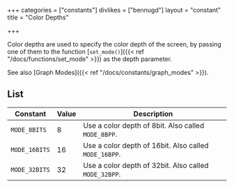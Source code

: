 +++
categories = ["constants"]
divlikes = ["bennugd"]
layout = "constant"
title = "Color Depths"

+++

Color depths are used to specify the color depth of the screen, by passing one of them to the function [`set_mode()`]({{< ref "/docs/functions/set_mode" >}}) as the depth parameter.

See also [Graph Modes]({{< ref "/docs/constants/graph_modes" >}}).

## List

| Constant | Value | Description |
|---|---|---|
| `MODE_8BITS` | 8 | Use a color depth of 8bit. Also called `MODE_8BPP`. |
| `MODE_16BITS` | 16 | Use a color depth of 16bit. Also called `MODE_16BPP`. |
| `MODE_32BITS` | 32 | Use a color depth of 32bit. Also called `MODE_32BPP`. |
